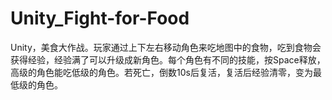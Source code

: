 # Unity_Fight-for-Food
Unity，美食大作战。玩家通过上下左右移动角色来吃地图中的食物，吃到食物会获得经验，经验满了可以升级成新角色。每个角色有不同的技能，按Space释放，高级的角色能吃低级的角色。若死亡，倒数10s后复活，复活后经验清零，变为最低级的角色。
